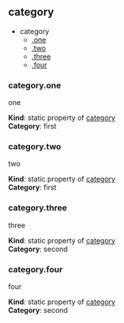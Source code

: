 ## category
  

* category
    * [.one](#module_category.one)
    * [.two](#module_category.two)
    * [.three](#module_category.three)
    * [.four](#module_category.four)


### category.one
one

**Kind**: static property of [category](#module_category)  
**Category**: first


### category.two
two

**Kind**: static property of [category](#module_category)  
**Category**: first


### category.three
three

**Kind**: static property of [category](#module_category)  
**Category**: second


### category.four
four

**Kind**: static property of [category](#module_category)  
**Category**: second


